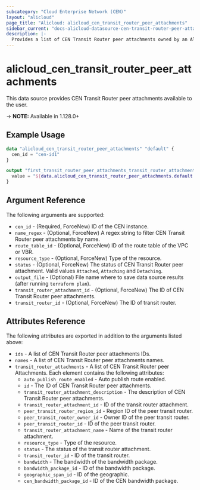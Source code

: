 ```yaml
---
subcategory: "Cloud Enterprise Network (CEN)"
layout: "alicloud"
page_title: "Alicloud: alicloud_cen_transit_router_peer_attachments"
sidebar_current: "docs-alicloud-datasource-cen-transit-router-peer-attachments"
description: |-
  Provides a list of CEN Transit Router peer attachments owned by an Alibaba Cloud account.
---
```


# alicloud\_cen\_transit\_router\_peer\_attachments

This data source provides CEN Transit Router peer attachments available to the user.

-> **NOTE:** Available in 1.128.0+

## Example Usage

```terraform
data "alicloud_cen_transit_router_peer_attachments" "default" {
  cen_id = "cen-id1"
}

output "first_transit_router_peer_attachments_transit_router_attachment_resource_type" {
  value = "${data.alicloud_cen_transit_router_peer_attachments.default.transit_router_attachments.0.resource_type}"
}
```

## Argument Reference

The following arguments are supported:

* `cen_id` - (Required, ForceNew) ID of the CEN instance.
* `name_regex` - (Optional, ForceNew) A regex string to filter CEN Transit Router peer attachments by name.
* `route_table_id` - (Optional, ForceNew) ID of the route table of the VPC or VBR.
* `resource_type` - (Optional, ForceNew) Type of the resource.
* `status` - (Optional, ForceNew) The status of CEN Transit Router peer attachment. Valid values `Attached`, `Attaching` and `Detaching`.
* `output_file` - (Optional) File name where to save data source results (after running `terraform plan`).
* `transit_router_attachment_id` - (Optional, ForceNew) The ID of CEN Transit Router peer attachments.
* `transit_router_id` - (Optional, ForceNew) The ID of transit router.

## Attributes Reference

The following attributes are exported in addition to the arguments listed above:


* `ids` - A list of CEN Transit Router peer attachments IDs.
* `names` - A list of CEN Transit Router peer attachments names. 
* `transit_router_attachments` - A list of CEN Transit Router peer Attachments. Each element contains the following attributes:
    * `auto_publish_route_enabled` - Auto publish route enabled.
    * `id` - The ID of CEN Transit Router peer attachments.
    * `transit_router_attachment_description` - The description of CEN Transit Router peer attachments.
    * `transit_router_attachment_id` - ID of the transit router attachment.
    * `peer_transit_router_region_id` - Region ID of the peer transit router.
    * `peer_transit_router_owner_id` - Owner ID of the peer transit router.
    * `peer_transit_router_id` - ID of the peer transit router.
    * `transit_router_attachment_name` - Name of the transit router attachment.
    * `resource_type` - Type of the resource.
    * `status` - The status of the transit router attachment.
    * `transit_router_id` - ID of the transit router.
    * `bandwidth` - The bandwidth of the bandwidth package.
    * `bandwidth_package_id` - ID of the bandwidth package.
    * `geographic_span_id` - ID of the geographic.
    * `cen_bandwidth_package_id` - ID of the CEN bandwidth package.
